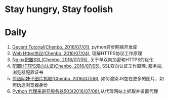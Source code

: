# Stay hungry, Stay foolish


# Daily

1. [Gevent Tutorial(Chenbo, 2016/07/01)](http://xlambda.com/gevent-tutorial/), python异步网络开发库
2. [Web Https协议(Chenbo, 2016/07/04)](https://cattail.me/tech/2015/11/30/how-https-works.html), 理解HTTPS协议工作原理
3. [Nginx配置SSL(Chenbo, 2016/07/05)](http://seanlook.com/2015/05/28/nginx-ssl/), 关于单双向加密和HTTPS的优化
4. [配置HTTPS双向认证(Chenbo, 2016/07/05)](http://my.oschina.net/nearzk/blog/485652), SSL双向认证工作原理, 服务端, 浏览器配置证书
5. [煎蛋网妹子图片抓取(Chenbo, 2016/07/06)](./static/articles/meizi.md), 如何渲染JS加在更多的图片，如何伪造浏览器身份
6. [Python 代理来避开服务器503(2016/07/06)](http://platinhom.github.io/2016/01/21/proxy-py/),从代理网站上抓取并设置代理

